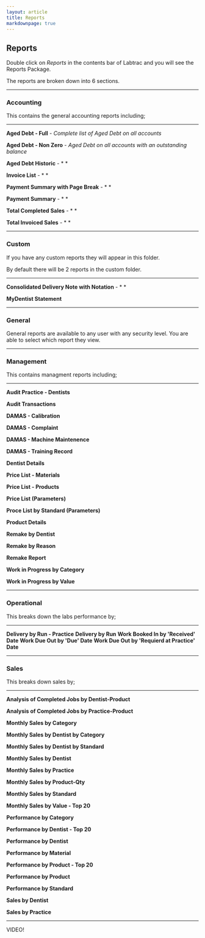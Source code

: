 ```yaml
---
layout: article
title: Reports
markdownpage: true
---
```


## Reports



Double click on *Reports* in the contents bar of Labtrac and you will see the Reports Package.

The reports are broken down into 6 sections.

---

### Accounting

This contains the general accounting reports including;

---

**Aged Debt - Full** - *Complete list of Aged Debt on all accounts*
    
**Aged Debt - Non Zero** - *Aged Debt on all accounts with an outstanding balance*
    
**Aged Debt Historic** - * * 

**Invoice List** - * *

**Payment Summary with Page Break** - * *

**Payment Summary** - * *

**Total Completed Sales** - * * 

**Total Invoiced Sales** - * *
    
---

### Custom

If you have any custom reports they will appear in this folder.

By default there will be 2 reports in the custom folder.

---

**Consolidated Delivery Note with Notation** - * *

**MyDentist Statement**

---

### General

General reports are available to any user with any security level. You are able to select which report they view.

---
    
### Management

This contains managment reports including;

---

**Audit Practice - Dentists**

**Audit Transactions**

**DAMAS - Calibration**

**DAMAS - Complaint**

**DAMAS - Machine Maintenence**

**DAMAS - Training Record**

**Dentist Details**

**Price List - Materials**

**Price List - Products**

**Price List (Parameters)**

**Proce List by Standard (Parameters)**

**Product Details**

**Remake by Dentist**

**Remake by Reason**

**Remake Report**

**Work in Progress by Category**

**Work in Progress by Value**

---

### Operational    

This breaks down the labs performance by;

---

**Delivery by Run - Practice**
**Delivery by Run**
**Work Booked In by 'Received' Date**
**Work Due Out by 'Due' Date**
**Work Due Out by 'Requierd at Practice' Date**

---

### Sales    

This breaks down sales by;

---

**Analysis of Completed Jobs by Dentist-Product**

**Analysis of Completed Jobs by Practice-Product**

**Monthly Sales by Category**

**Monthly Sales by Dentist by Category**

**Monthly Sales by Dentist by Standard**

**Monthly Sales by Dentist**

**Monthly Sales by Practice**

**Monthly Sales by Product-Qty**

**Monthly Sales by Standard**

**Monthly Sales by Value - Top 20** 

**Performance by Category**

**Performance by Dentist - Top 20**

**Performance by Dentist**

**Performance by Material**

**Performance by Product - Top 20** 

**Performance by Product**

**Performance by Standard**

**Sales by Dentist**

**Sales by Practice**

---
    
VIDEO!
